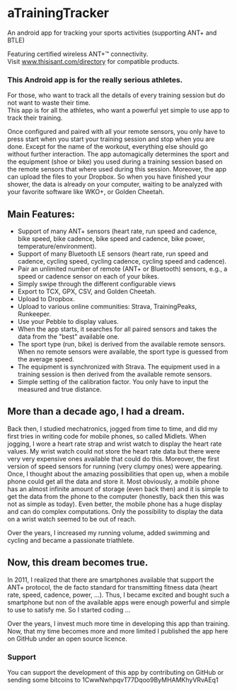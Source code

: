 # aTrainingTracker
An android app for tracking your sports activities (supporting ANT+ and BTLE)

Featuring certified wireless ANT+™ connectivity.  
Visit www.thisisant.com/directory for compatible products.


### This Android app is for the really serious athletes.

For those, who want to track all the details of every training session but do not want to waste their time.  
This app is for all the athletes, who want a powerful yet simple to use app to track their training.


Once configured and paired with all your remote sensors, you only have to press start when you start your 
training session and stop when you are done.  Except for the name of the workout, everything else should go 
without further interaction.  The app automagically determines the sport and the equipment (shoe or bike) 
you used during a training session based on the remote sensors that where used during this session. Moreover, 
the app can upload the files to your Dropbox.  So when you have finished your shower, the data is already on 
your computer, waiting to be analyzed with your favorite software like WKO+, or Golden Cheetah.


## Main Features:

* Support of many ANT+ sensors (heart rate, run speed and cadence, bike speed, bike cadence, bike speed and cadence, bike power, temperature/environment).
* Support of many Bluetooth LE sensors (heart rate, run speed and cadence, cycling speed, cycling cadence, cycling speed and cadence).
* Pair an unlimited number of remote (ANT+ or Bluetooth) sensors, e.g., a speed or cadence sensor on each of your bikes.
* Simply swipe through the different configurable views
* Export to TCX, GPX, CSV, and Golden Cheetah.
* Upload to Dropbox.
* Upload to various online communities: Strava, TrainingPeaks, Runkeeper.
* Use your Pebble to display values.
* When the app starts, it searches for all paired sensors and takes the data from the "best" available one.
* The sport type (run, bike) is derived from the available remote sensors.  When no remote sensors were available, the sport type is guessed from the average speed.
* The equipment is synchronized with Strava.  The equipment used in a training session is then derived from the available remote sensors.
* Simple setting of the calibration factor.  You only have to input the measured and true distance.


## More than a decade ago, I had a dream.

Back then, I studied mechatronics, jogged from time to time, and did my first tries in writing code for mobile phones, so called Midlets.  When jogging, I wore a heart rate strap and wrist watch to display the heart rate values.  My wrist watch could not store the heart rate data but there were very very expensive ones available that could do this.  Moreover, the first version of speed sensors for running (very clumpy ones) were appearing.  Once, I thought about the amazing possibilities that open up, when a mobile phone could get all the data and store it.  Most obviously, a mobile phone has an almost infinite amount of storage (even back then) and it is simple to get the data from the phone to the computer (honestly, back then this was not as simple as today). Even better, the mobile phone has a huge display and can do complex computations.  Only the possibility to display the data on a wrist watch seemed to be out of reach.

Over the years, I increased my running volume, added swimming and cycling and became a passionate triathlete.


## Now, this dream becomes true.

In 2011, I realized that there are smartphones available that support the ANT+ protocol, the de facto standard for transmitting fitness data (heart rate, speed, cadence, power, ...).  Thus, I became excited and bought such a smartphone but non of the available apps were enough powerful and simple to use to satisfy me.  So I started coding ...

Over the years, I invest much more time in developing this app than training.  Now, that my time becomes more and more limited I published the app here on GitHub under an open source licence.


### Support

You can support the development of this app by contributing on GitHub or sending some bitcoins to
1CwwNwhpqvT77Dqoo9ByMHAMKhyVRvAEq1
